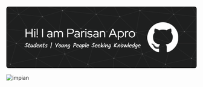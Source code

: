 ![Header](img/github-header-image1.png)

<!--
**cubadakanda/cubadakanda** is a ✨ _special_ ✨ repository because its `README.md` (this file) appears on your GitHub profile.

Here are some ideas to get you started:

- 🔭 I’m currently working on ...
- 🌱 I’m currently learning ...
- 👯 I’m looking to collaborate on ...
- 🤔 I’m looking for help with ...
- 💬 Ask me about ...
- 📫 How to reach me: ...
- 😄 Pronouns: ...
- ⚡ Fun fact: ...
-->
![impian](https://media3.giphy.com/media/v1.Y2lkPTc5MGI3NjExNzV5N3lucG5zM2NnNXRwd2J3OWoxNTk0YW1qdjZkZTVnNjlwMHYxdSZlcD12MV9pbnRlcm5hbF9naWZfYnlfaWQmY3Q9Zw/q217GUnfKAmJlFcjBX/giphy.gif)